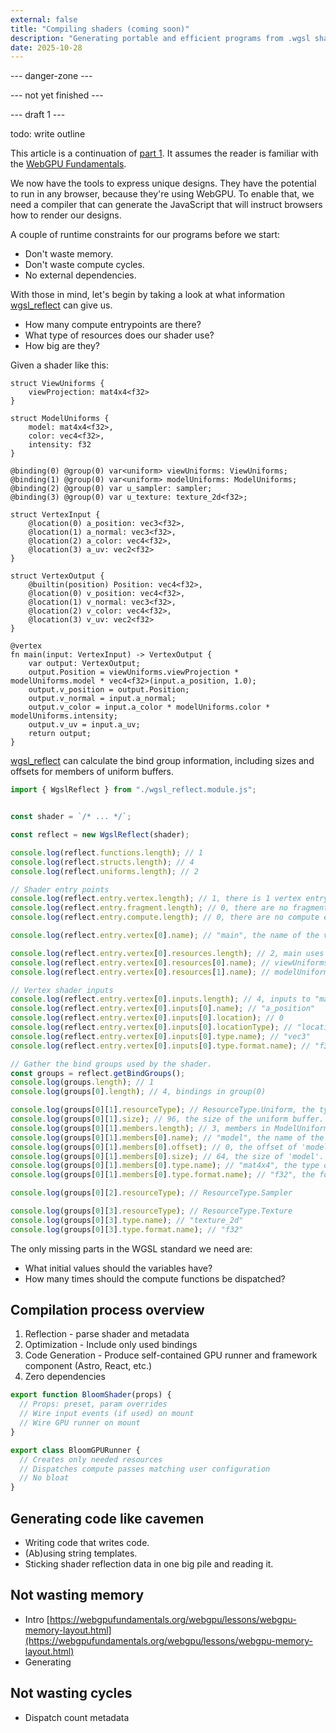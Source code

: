 ```yaml
---
external: false
title: "Compiling shaders (coming soon)"
description: "Generating portable and efficient programs from .wgsl shaders (shader editor - part 2)"
date: 2025-10-28
---
```


--- danger-zone ---

--- not yet finished ---

--- draft 1 ---

todo: write outline

This article is a continuation of [part 1](./shader-editor-part-1). It assumes the reader is familiar with the [WebGPU Fundamentals](https://webgpufundamentals.org/webgpu/lessons/webgpu-fundamentals.html).

We now have the tools to express unique designs. They have the potential to run in any browser, because they're using WebGPU. To enable that, we need a compiler that can generate the JavaScript that will instruct browsers how to render our designs.

A couple of runtime constraints for our programs before we start:
- Don't waste memory.
- Don't waste compute cycles.
- No external dependencies.

With those in mind, let's begin by taking a look at what information [wgsl_reflect](https://github.com/brendan-duncan/wgsl_reflect/) can give us.
- How many compute entrypoints are there?
- What type of resources does our shader use?
- How big are they?

Given a shader like this:

```wgsl
struct ViewUniforms {
    viewProjection: mat4x4<f32>
}

struct ModelUniforms {
    model: mat4x4<f32>,
    color: vec4<f32>,
    intensity: f32
}

@binding(0) @group(0) var<uniform> viewUniforms: ViewUniforms;
@binding(1) @group(0) var<uniform> modelUniforms: ModelUniforms;
@binding(2) @group(0) var u_sampler: sampler;
@binding(3) @group(0) var u_texture: texture_2d<f32>;

struct VertexInput {
    @location(0) a_position: vec3<f32>,
    @location(1) a_normal: vec3<f32>,
    @location(2) a_color: vec4<f32>,
    @location(3) a_uv: vec2<f32>
}

struct VertexOutput {
    @builtin(position) Position: vec4<f32>,
    @location(0) v_position: vec4<f32>,
    @location(1) v_normal: vec3<f32>,
    @location(2) v_color: vec4<f32>,
    @location(3) v_uv: vec2<f32>
}

@vertex
fn main(input: VertexInput) -> VertexOutput {
    var output: VertexOutput;
    output.Position = viewUniforms.viewProjection * modelUniforms.model * vec4<f32>(input.a_position, 1.0);
    output.v_position = output.Position;
    output.v_normal = input.a_normal;
    output.v_color = input.a_color * modelUniforms.color * modelUniforms.intensity;
    output.v_uv = input.a_uv;
    return output;
}
```

[wgsl_reflect](https://github.com/brendan-duncan/wgsl_reflect/) can calculate the bind group information, including sizes and offsets for members of uniform buffers.

```ts
import { WgslReflect } from "./wgsl_reflect.module.js";


const shader = `/* ... */`;

const reflect = new WgslReflect(shader);

console.log(reflect.functions.length); // 1
console.log(reflect.structs.length); // 4
console.log(reflect.uniforms.length); // 2

// Shader entry points
console.log(reflect.entry.vertex.length); // 1, there is 1 vertex entry function.
console.log(reflect.entry.fragment.length); // 0, there are no fragment entry functions.
console.log(reflect.entry.compute.length); // 0, there are no compute entry functions.

console.log(reflect.entry.vertex[0].name); // "main", the name of the vertex entry function.

console.log(reflect.entry.vertex[0].resources.length); // 2, main uses modelUniforms and viewUniforms resource bindings.
console.log(reflect.entry.vertex[0].resources[0].name); // viewUniforms
console.log(reflect.entry.vertex[0].resources[1].name); // modelUniforms

// Vertex shader inputs
console.log(reflect.entry.vertex[0].inputs.length); // 4, inputs to "main"
console.log(reflect.entry.vertex[0].inputs[0].name); // "a_position"
console.log(reflect.entry.vertex[0].inputs[0].location); // 0
console.log(reflect.entry.vertex[0].inputs[0].locationType); // "location" (can be "builtin")
console.log(reflect.entry.vertex[0].inputs[0].type.name); // "vec3"
console.log(reflect.entry.vertex[0].inputs[0].type.format.name); // "f32"

// Gather the bind groups used by the shader.
const groups = reflect.getBindGroups();
console.log(groups.length); // 1
console.log(groups[0].length); // 4, bindings in group(0)

console.log(groups[0][1].resourceType); // ResourceType.Uniform, the type of resource at group(0) binding(1)
console.log(groups[0][1].size); // 96, the size of the uniform buffer.
console.log(groups[0][1].members.length); // 3, members in ModelUniforms.
console.log(groups[0][1].members[0].name); // "model", the name of the first member in the uniform buffer.
console.log(groups[0][1].members[0].offset); // 0, the offset of 'model' in the uniform buffer.
console.log(groups[0][1].members[0].size); // 64, the size of 'model'.
console.log(groups[0][1].members[0].type.name); // "mat4x4", the type of 'model'.
console.log(groups[0][1].members[0].type.format.name); // "f32", the format of the mat4x4.

console.log(groups[0][2].resourceType); // ResourceType.Sampler

console.log(groups[0][3].resourceType); // ResourceType.Texture
console.log(groups[0][3].type.name); // "texture_2d"
console.log(groups[0][3].type.format.name); // "f32"
```


The only missing parts in the WGSL standard we need are:
- What initial values should the variables have?
- How many times should the compute functions be dispatched?



## Compilation process overview
1. Reflection - parse shader and metadata
2. Optimization - Include only used bindings
3. Code Generation - Produce self-contained GPU runner and framework component (Astro, React, etc.)
4. Zero dependencies

```javascript
export function BloomShader(props) {
  // Props: preset, param overrides
  // Wire input events (if used) on mount
  // Wire GPU runner on mount
}

export class BloomGPURunner {
  // Creates only needed resources
  // Dispatches compute passes matching user configuration 
  // No bloat
}
```

## Generating code like cavemen
- Writing code that writes code.
- (Ab)using string templates.
- Sticking shader reflection data in one big pile and reading it.

## Not wasting memory
- Intro [https://webgpufundamentals.org/webgpu/lessons/webgpu-memory-layout.html](https://webgpufundamentals.org/webgpu/lessons/webgpu-memory-layout.html)
- Generating 



## Not wasting cycles
- Dispatch count metadata